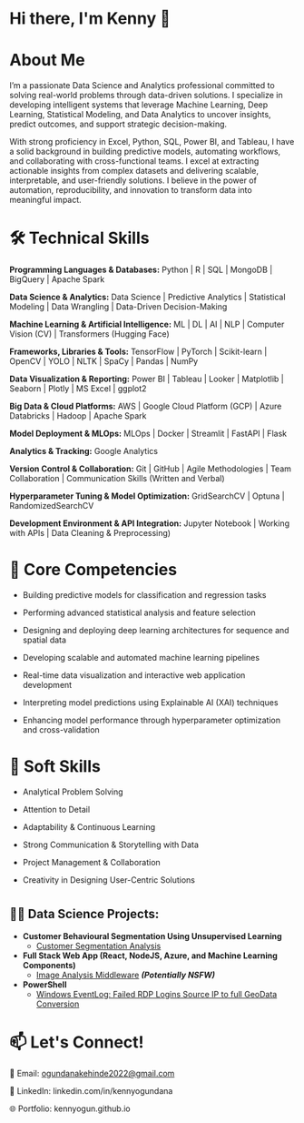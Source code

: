 # Hi there, I'm Kenny 👋

# About Me

I’m a passionate Data Science and Analytics professional committed to solving real-world problems through data-driven solutions. I specialize in developing intelligent systems that leverage Machine Learning, Deep Learning, Statistical Modeling, and Data Analytics to uncover insights, predict outcomes, and support strategic decision-making.

With strong proficiency in Excel, Python, SQL, Power BI, and Tableau, I have a solid background in building predictive models, automating workflows, and collaborating with cross-functional teams. I excel at extracting actionable insights from complex datasets and delivering scalable, interpretable, and user-friendly solutions. I believe in the power of automation, reproducibility, and innovation to transform data into meaningful impact.

# 🛠️ Technical Skills

**Programming Languages & Databases:** Python | R | SQL | MongoDB | BigQuery | Apache Spark

**Data Science & Analytics:** Data Science | Predictive Analytics | Statistical Modeling | Data Wrangling | Data-Driven Decision-Making

**Machine Learning & Artificial Intelligence:** ML | DL | AI | NLP | Computer Vision (CV) | Transformers (Hugging Face)

**Frameworks, Libraries & Tools:** TensorFlow | PyTorch | Scikit-learn | OpenCV | YOLO | NLTK | SpaCy | Pandas | NumPy

**Data Visualization & Reporting:** Power BI | Tableau | Looker | Matplotlib | Seaborn | Plotly | MS Excel | ggplot2

**Big Data & Cloud Platforms:** AWS | Google Cloud Platform (GCP) | Azure Databricks | Hadoop | Apache Spark

**Model Deployment & MLOps:** MLOps | Docker | Streamlit | FastAPI | Flask

**Analytics & Tracking:** Google Analytics

**Version Control & Collaboration:** Git | GitHub | Agile Methodologies | Team Collaboration | Communication Skills (Written and Verbal)

**Hyperparameter Tuning & Model Optimization:** GridSearchCV | Optuna | RandomizedSearchCV

**Development Environment & API Integration:** Jupyter Notebook | Working with APIs | Data Cleaning & Preprocessing)

# 🔭 Core Competencies

* Building predictive models for classification and regression tasks

* Performing advanced statistical analysis and feature selection

* Designing and deploying deep learning architectures for sequence and spatial data

* Developing scalable and automated machine learning pipelines

* Real-time data visualization and interactive web application development

* Interpreting model predictions using Explainable AI (XAI) techniques

* Enhancing model performance through hyperparameter optimization and cross-validation

# 🤝 Soft Skills

* Analytical Problem Solving

* Attention to Detail

* Adaptability & Continuous Learning

* Strong Communication & Storytelling with Data

* Project Management & Collaboration

* Creativity in Designing User-Centric Solutions

# <h2>👨‍💻 Data Science Projects:</h2>

- <b>Customer Behavioural Segmentation Using Unsupervised Learning </b>
  - [Customer Segmentation Analysis](https://github.com/KennyOgun/customer_behavioural_segmentation_using_unsupervised_learning)
- <b>Full Stack Web App (React, NodeJS, Azure, and Machine Learning Components)</b>
  - [Image Analysis Middleware](https://github.com/joshmadakor1/4chan-Image-Analysis-Middleware-C964) <b><i>(Potentially NSFW)</b></i>
- <b>PowerShell</b>
  - [Windows EventLog: Failed RDP Logins Source IP to full GeoData Conversion](https://github.com/joshmadakor1/Sentinel-Lab)

# 📫 Let's Connect!

📧 Email: ogundanakehinde2022@gmail.com

💼 LinkedIn: linkedin.com/in/kennyogundana

🌐 Portfolio: kennyogun.github.io

